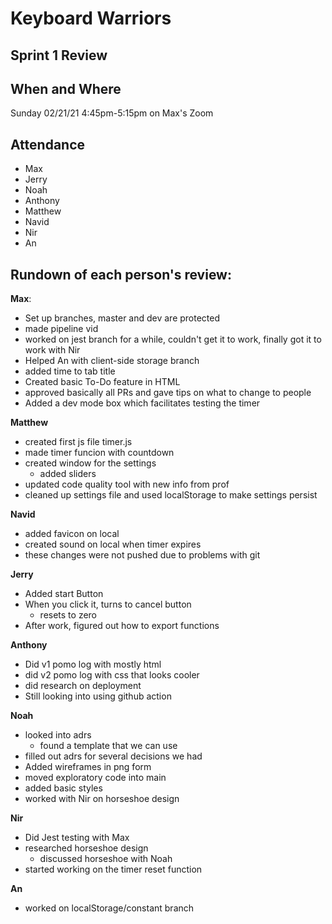 # Keyboard Warriors

## Sprint 1 Review

## When and Where

Sunday 02/21/21 4:45pm-5:15pm on Max's Zoom

## Attendance

- Max
- Jerry
- Noah
- Anthony
- Matthew
- Navid
- Nir
- An


## Rundown of each person's review:

**Max**:
- Set up branches, master and dev are protected
- made pipeline vid
- worked on jest branch for a while, couldn't get it to work, finally got it to work with Nir
- Helped An with client-side storage branch
- added time to tab title
- Created basic To-Do feature in HTML
- approved basically all PRs and gave tips on what to change to people
- Added a dev mode box which facilitates testing the timer


**Matthew**
 - created first js file timer.js
 - made timer funcion with countdown
 - created window for the settings
   - added sliders
 - updated code quality tool with new info from prof
 - cleaned up settings file and used localStorage to make settings persist


**Navid**
 - added favicon on local
 - created sound on local when timer expires
 - these changes were not pushed due to problems with git



**Jerry**
 - Added start Button
 - When you click it, turns to cancel button
   - resets to zero
 - After work, figured out how to export functions


**Anthony**
 - Did v1 pomo log with mostly html
 - did v2 pomo log with css that looks cooler
 - did research on deployment
 - Still looking into using github action

**Noah**
 - looked into adrs
   - found a template that we can use
 - filled out adrs for several decisions we had
 - Added wireframes in png form
 - moved exploratory code into main
 - added basic styles
 - worked with Nir on horseshoe design

**Nir**
 - Did Jest testing with Max
 - researched horseshoe design
   - discussed horseshoe with Noah
 - started working on the timer reset function

**An**
 - worked on localStorage/constant branch


